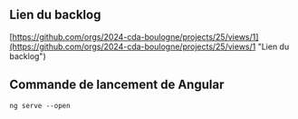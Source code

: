 ## Lien du backlog

[https://github.com/orgs/2024-cda-boulogne/projects/25/views/1](https://github.com/orgs/2024-cda-boulogne/projects/25/views/1 "Lien du backlog")


## Commande de lancement de Angular
```
ng serve --open
```